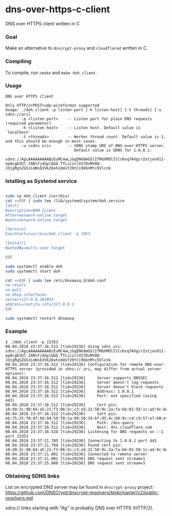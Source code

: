 # dns-over-https-c-client
DNS over HTTPS client written in C

### Goal
Make an alternative to `dnscrypt-proxy` and `cloudflared` written in C.

### Compiling

To compile, run `cmake` and `make doh_client`.

### Usage

```
DNS over HTTPS client

Only HTTP/2+POST+udp-wireformat supported
Usage: ./doh_client -p listen-port [-h listen-host] [-t threads] [-u sdns://uri]
       -p <listen port>    -- Listen port for plain DNS requests (required parameter)
       -h <listen host>    -- Listen host. Default value is `localhost'
       -t <threads>        -- Worker thread count. Default value is 1, and this should be enough in most cases.
       -u <sdns uri>       -- SDNS stamp URI of DNS-over-HTTPS server.
                              Default value is SDNS for 1.0.0.1: 
                              sdns://AgcAAAAAAAAABzEuMC4wLjGgENk8mGSlIfMGXMOlIlCcKvq7AVgcrZxtjon911-ep0cg63Ul-I8NlFj4GplQGb_TTLiczclX57DvMV8Q-JdjgRgSZG5zLmNsb3VkZmxhcmUuY29tCi9kbnMtcXVlcnk
```

### Istalling as Systemd service

``` bash

sudo cp doh_client /usr/bin/
cat <<EOF | sudo tee /lib/systemd/system/doh.service
[Unit]
Description=DOH CLient
After=network-online.target
Wants=network-online.target

[Service]
ExecStart=/usr/bin/doh_client -p 1053

[Install]
WantedBy=multi-user.target

EOF

sudo systemctl enable doh
sudo systemctl start doh

cat <<EOF | sudo tee /etc/dnsmasq.d/doh.conf
no-resolv
no-poll
no-dhcp-interface=
server=127.0.0.1#1053
address=/notifa.info/127.0.0.1
EOF

sudo systemctl restart dnsmasq

```


### Example

```
$ ./doh_client -p 15353
08.04.2018 23:37:16.512 [tid=29236] Using sdns uri: sdns://AgcAAAAAAAAABzEuMC4wLjGgENk8mGSlIfMGXMOlIlCcKvq7AVgcrZxtjon911-ep0cg63Ul-I8NlFj4GplQGb_TTLiczclX57DvMV8Q-JdjgRgSZG5zLmNsb3VkZmxhcmUuY29tCi9kbnMtcXVlcnk
08.04.2018 23:37:16.512 [tid=29236] Configuration for remote DNS-over-HTTPS server (provided in sdns:// uri, may differ from actual server options):
08.04.2018 23:37:16.512 [tid=29236]     Server supports DNSSEC
08.04.2018 23:37:16.512 [tid=29236]     Server doesn't log requests
08.04.2018 23:37:16.512 [tid=29236]     Server doesn't block requests
08.04.2018 23:37:16.512 [tid=29236]     Address: 1.0.0.1
08.04.2018 23:37:16.512 [tid=29236]     Port: not specified (using 443)
08.04.2018 23:37:16.512 [tid=29236]     Cert pin: 10:d9:3c:98:64:a5:21:f3:06:5c:c3:a5:22:50:9c:2a:fa:bb:01:58:1c:ad:9c:6d:8e:89:fd:d7:5f:9e:a7:47
08.04.2018 23:37:16.512 [tid=29236]     Cert pin: eb:75:25:f8:8f:0d:94:58:f8:1a:99:50:19:bf:d3:4c:b8:9c:cd:c9:57:e7:b0:ef:31:5f:10:f8:97:63:81:18
08.04.2018 23:37:16.512 [tid=29236]     Path: /dns-query
08.04.2018 23:37:16.512 [tid=29236]     Host: dns.cloudflare.com
08.04.2018 23:37:16.524 [tid=29236] Listening for DNS requests on ::1 port 15353
08.04.2018 23:37:21.785 [tid=29236] Connecting to 1.0.0.1 port 443
08.04.2018 23:37:21.794 [tid=29236] Found cert pin: 10:d9:3c:98:64:a5:21:f3:06:5c:c3:a5:22:50:9c:2a:fa:bb:01:58:1c:ad:9c:6d:8e:89:fd:d7:5f:9e:a7:47
08.04.2018 23:37:21.801 [tid=29236] Connected to remote server
08.04.2018 23:37:21.801 [tid=29236] DNS request sent stream=1
08.04.2018 23:37:25.800 [tid=29236] DNS request sent stream=3
```

### Obtaining SDNS links

List on encrypted DNS server may be found in `dnscrypt-proxy` project:
https://github.com/DNSCrypt/dnscrypt-resolvers/blob/master/v2/public-resolvers.md

sdns:// links starting with "Ag" is probably DNS over HTTPS (HTTP/2).

